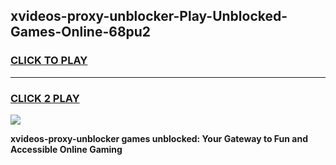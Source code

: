 
## xvideos-proxy-unblocker-Play-Unblocked-Games-Online-68pu2
<h3>
<a href="https://premium76.site?title=xvideos-proxy-unblocker&ref=25A">CLICK TO PLAY</a></h3>
<hr>

<h3>
<a href="https://premium76.site?title=xvideos-proxy-unblocker&ref=25A">CLICK 2 PLAY</a>
  
</h3>

<a href="https://premium76.site?title=xvideos-proxy-unblocker&ref=25A"><img src="https://clearcache.store/games.png"></a>


**xvideos-proxy-unblocker games unblocked: Your Gateway to Fun and Accessible Online Gaming**
